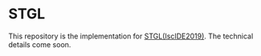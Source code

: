 # STGL
This repository is the implementation for [STGL(IscIDE2019)]().
The technical details come soon.

